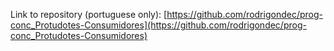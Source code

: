 Link to repository \(portuguese only\): [https://github.com/rodrigondec/prog-conc_Protudotes-Consumidores](https://github.com/rodrigondec/prog-conc_Protudotes-Consumidores)